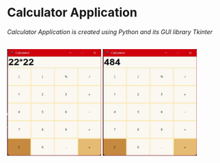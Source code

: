 # Calculator Application 

###### Calculator Application is created using Python and its GUI library Tkinter 

<img align="center" src="assets/cal.jpeg" alt="sakshichavre" height="250" width="220" />
<img align="center" src="assets/cal1.jpeg" alt="sakshichavre" height="250" width="220" />